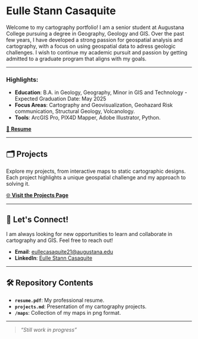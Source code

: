 # Eulle Stann Casaquite

Welcome to my cartography portfolio! I am a senior student at Augustana College pursuing a degree in Geography, Geology and GIS. Over the past few years, I have developed a strong passion for geospatial analysis and cartography, with a focus on using geospatial data to adress geologic challenges. I wish to continue my academic pursuit and passion by getting admitted to a graduate program that aligns with my goals. 

---

### Highlights:
- **Education**: B.A. in Geology, Geography, Minor in GIS and Technology - Expected Graduation Date: May 2025 
- **Focus Areas**: Cartography and Geovisualization, Geohazard Risk communication, Structural Geology, Volcanology.
- **Tools**: ArcGIS Pro, PIX4D Mapper, Adobe Illustrator, Python.

[📄 **Resume**](CasaquiteResume.pdf)

---

## 🗂️ Projects
Explore my projects, from interactive maps to static cartographic designs. Each project highlights a unique geospatial challenge and my approach to solving it.

[🌐 **Visit the Projects Page**](projects.md)

---

## 🔗 Let's Connect!
I am always looking for new opportunities to learn and collaborate in cartography and GIS. Feel free to reach out!

- **Email**: [eullecasaquite21@augustana.edu](eullecasaquite21@augustana.edu)
- **LinkedIn**: [Eulle Stann Casaquite](www.linkedin.com/in/eulle-stann-casaquite-8477341ab)

---

## 🛠️ Repository Contents
- **`resume.pdf`**: My professional resume.
- **`projects.md`**: Presentation of my cartography projects.
- **`/maps`**: Collection of my maps in png format.

---

> *“Still work in progress”*
